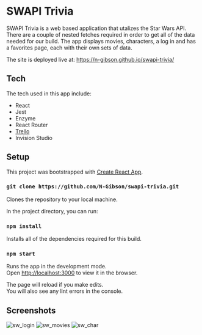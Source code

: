 # SWAPI Trivia

SWAPI Trivia is a web based application that utalizes the Star Wars API. There are a couple of nested fetches required in order to get all of the data needed for our build. The app displays movies, characters, a log in and has a favorites page, each with their own sets of data.  

The site is deployed live at:  https://n-gibson.github.io/swapi-trivia/

## Tech 

The tech used in this app include: 
- React 
- Jest 
- Enzyme
- React Router
- [Trello](https://trello.com/b/Xb5IrOKr/swapi)
- Invision Studio

## Setup

This project was bootstrapped with [Create React App](https://github.com/facebook/create-react-app).

### `git clone https://github.com/N-Gibson/swapi-trivia.git`

Clones the repository to your local machine.

In the project directory, you can run:

### `npm install`

Installs all of the dependencies required for this build.

### `npm start`

Runs the app in the development mode.<br />
Open [http://localhost:3000](http://localhost:3000) to view it in the browser.

The page will reload if you make edits.<br />
You will also see any lint errors in the console.

## Screenshots

![sw_login](https://user-images.githubusercontent.com/48504854/66869344-732efe00-ef5c-11e9-9c14-0465476104bf.png)
![sw_movies](https://user-images.githubusercontent.com/48504854/66869345-732efe00-ef5c-11e9-9421-37aa2c66f81d.png)
![sw_char](https://user-images.githubusercontent.com/48504854/66869881-8db5a700-ef5d-11e9-9295-25438a8441b3.png)
